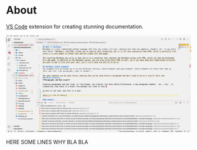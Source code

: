 # About

[VS Code](https://code.visualstudio.com/ "Link to VS Code") extension for creating stunning documentation.

![Picture of VS Code with docs linting ](./assets/extension-screen.png)

HERE SOME LINES WHY BLA BLA
